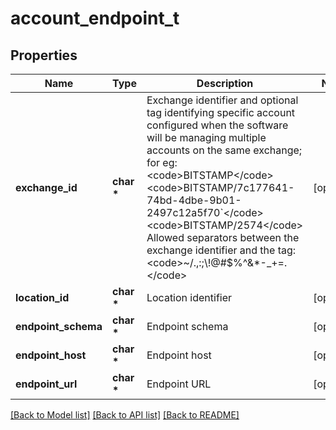 # account_endpoint_t

## Properties
Name | Type | Description | Notes
------------ | ------------- | ------------- | -------------
**exchange_id** | **char \*** | Exchange identifier and optional tag identifying specific account configured when the software will be managing multiple accounts on the same exchange; for eg:  &lt;code&gt;BITSTAMP&lt;/code&gt; &lt;code&gt;BITSTAMP/7c177641-74bd-4dbe-9b01-2497c12a5f70&#x60;&lt;/code&gt; &lt;code&gt;BITSTAMP/2574&lt;/code&gt; Allowed separators between the exchange identifier and the tag: &lt;code&gt;~/.,:;\\!@#$%^&amp;*-_+&#x3D;.&lt;/code&gt;  | [optional] 
**location_id** | **char \*** | Location identifier | [optional] 
**endpoint_schema** | **char \*** | Endpoint schema | [optional] 
**endpoint_host** | **char \*** | Endpoint host | [optional] 
**endpoint_url** | **char \*** | Endpoint URL | [optional] 

[[Back to Model list]](../README.md#documentation-for-models) [[Back to API list]](../README.md#documentation-for-api-endpoints) [[Back to README]](../README.md)


